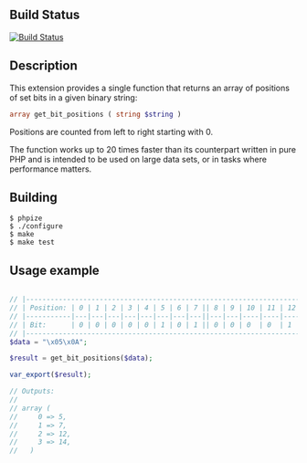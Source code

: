 Build Status
------------
[![Build Status](https://travis-ci.org/Reveron/bitpos.png?branch=master)](https://travis-ci.org/Reveron/bitpos)

Description
-----------
This extension provides a single function that returns an array of positions
of set bits in a given binary string:

```php
array get_bit_positions ( string $string )
```

Positions are counted from left to right starting with 0.

The function works up to 20 times faster than its counterpart written in pure
PHP and is intended to be used on large data sets, or in tasks where performance
matters.

Building
--------

    $ phpize
    $ ./configure
    $ make
    $ make test

Usage example
-------------

```php

// |----------------------------------------------------------------------------------|
// | Position: | 0 | 1 | 2 | 3 | 4 | 5 | 6 | 7 || 8 | 9 | 10 | 11 | 12 | 13 | 14 | 15 |
// |-----------|---|---|---|---|---|---|---|---||---|---|----|----|----|----|----|----|
// | Bit:      | 0 | 0 | 0 | 0 | 0 | 1 | 0 | 1 || 0 | 0 | 0  | 0  | 1  | 0  | 1  | 0  |
// |----------------------------------------------------------------------------------|
$data = "\x05\x0A";

$result = get_bit_positions($data);

var_export($result);

// Outputs:
//
// array (
//     0 => 5,
//     1 => 7,
//     2 => 12,
//     3 => 14,
//   )

```
